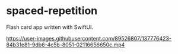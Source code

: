 # spaced-repetition

Flash card app written with SwiftUI.


https://user-images.githubusercontent.com/89526807/137776423-84b31e81-9db6-4c5b-8051-02116656650c.mp4
